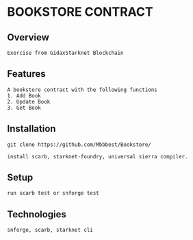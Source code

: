 # BOOKSTORE CONTRACT

## Overview
    Exercise from GidaxStarknet Blockchain

## Features
    A bookstore contract with the following functions
    1. Add Book
    2. Update Book
    3. Get Book

## Installation
    git clone https://github.com/Mbbbest/Bookstore/

    install scarb, starknet-foundry, universal sierra compiler.

## Setup
    run scarb test or snforge test

## Technologies
    snforge, scarb, starknet cli
